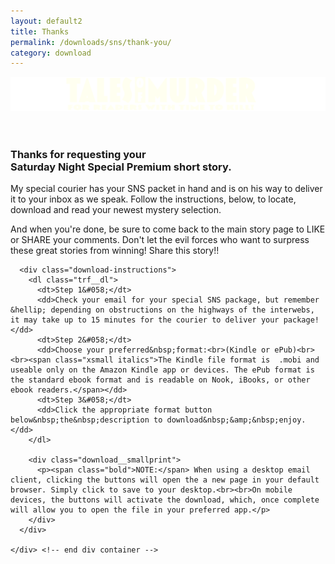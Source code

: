 ```yaml
---
layout: default2
title: Thanks
permalink: /downloads/sns/thank-you/
category: download
---
```


<div class="{{ page.title }}">

  <header class="pagehead">
     <section class="pagetitle">
      <img class="hideonmobile" src="/assets/img/site/tmp12.svg" alt="Tales of Murder, for readers with time to kill!">
      <!-- <h1><span>{{ page.title }}</span></h1> -->
    </section> <!-- end div.pagetitle --> 
    
  </header>

  <!-- include smallnav.html %}  NOTE: change this breadcrumb to point back to referring URL -->

  <section class="page-intro">
    <div class="trf__main">
      <h3 class="intro">Thanks for requesting your<br><span class="bloodred bold uppercase">Saturday&nbsp;Night&nbsp;Special</span> Premium short story.</h3>
      <p>My special courier has your SNS packet in hand and is on his way to deliver it to your inbox as we speak. Follow the instructions, below, to locate, download and read your newest mystery selection.</p>
      <p>And when you're done, be sure to come back to the main story page to LIKE or SHARE your comments. Don't let the evil forces who want to surpress these great stories from winning! Share this story!!</p>

      <div class="download-instructions">
        <dl class="trf__dl">
          <dt>Step 1&#058;</dt>
          <dd>Check your email for your special SNS package, but remember &hellip; depending on obstructions on the highways of the interwebs, it may take up to 15 minutes for the courier to deliver your package!</dd>
          <dt>Step 2&#058;</dt>
          <dd>Choose your preferred&nbsp;format:<br>(Kindle or ePub)<br><br><span class="xsmall italics">The Kindle file format is  .mobi and useable only on the Amazon Kindle app or devices. The ePub format is the standard ebook format and is readable on Nook, iBooks, or other ebook readers.</span></dd>
          <dt>Step 3&#058;</dt>
          <dd>Click the appropriate format button below&nbsp;the&nbsp;description to download&nbsp;&amp;&nbsp;enjoy.</dd>
        </dl>

        <div class="download__smallprint">
          <p><span class="bold">NOTE:</span> When using a desktop email client, clicking the buttons will open the a new page in your default browser. Simply click to save to your desktop.<br><br>On mobile devices, the buttons will activate the download, which, once complete will allow you to open the file in your preferred app.</p>
        </div>
      </div>

    </div> <!-- end div container -->
  </section>

</div>